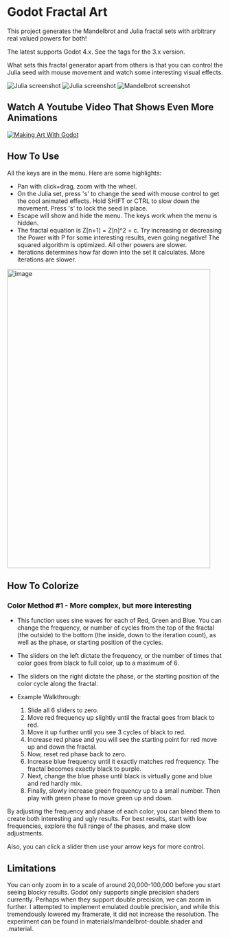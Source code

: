 # Godot Fractal Art

This project generates the Mandelbrot and Julia fractal sets with arbitrary real valued powers for both!

The latest supports Godot 4.x. See the tags for the 3.x version.

What sets this fractal generator apart from others is that you can control the Julia seed with mouse movement and watch some interesting visual effects.

![Julia screenshot](screenshots/julia1.gif)
![Julia screenshot](screenshots/julia2.gif)
![Mandelbrot screenshot](screenshots/mandelbrot1.gif)


## Watch A Youtube Video That Shows Even More Animations
[![Making Art With Godot](https://img.youtube.com/vi/zfA0jLDRCZ4/0.jpg)](https://www.youtube.com/watch?v=zfA0jLDRCZ4)


## How To Use
All the keys are in the menu. Here are some highlights:
* Pan with click+drag, zoom with the wheel.
* On the Julia set, press 's' to change the seed with mouse control to get the cool animated effects. Hold SHIFT or CTRL to slow down the movement. Press 's' to lock the seed in place.
* Escape will show and hide the menu. The keys work when the menu is hidden.
* The fractal equation is Z[n+1] = Z[n]^2 + c. Try increasing or decreasing the Power with P for some interesting results, even going negative! The squared algorithm is optimized. All other powers are slower.
* Iterations determines how far down into the set it calculates. More iterations are slower.

<img width="473" height="695" alt="image" src="https://github.com/user-attachments/assets/9a05ad0b-300b-4191-bcc8-612cf2e6248f" />


## How To Colorize
### Color Method #1 - More complex, but more interesting
* This function uses sine waves for each of Red, Green and Blue. You can change the frequency, or number of cycles from the top of the fractal (the outside) to the bottom (the inside, down to the iteration count), as well as the phase, or starting position of the cycles.
* The sliders on the left dictate the frequency, or the number of times that color goes from black to full color, up to a maximum of 6. 
* The sliders on the right dictate the phase, or the starting position of the color cycle along the fractal.

* Example Walkthrough:
  1. Slide all 6 sliders to zero. 
  1. Move red frequency up slightly until the fractal goes from black to red. 
  1. Move it up further until you see 3 cycles of black to red.
  1. Increase red phase and you will see the starting point for red move up and down the fractal.
  1. Now, reset red phase back to zero.
  1. Increase blue frequency until it exactly matches red frequency. The fractal becomes exactly black to purple.
  1. Next, change the blue phase until black is virtually gone and blue and red hardly mix.
  1. Finally, slowly increase green frequency up to a small number. Then play with green phase to move green up and down.
  
By adjusting the frequency and phase of each color, you can blend them to create both interesting and ugly results. For best results, start with low frequencies, explore the full range of the phases, and make slow adjustments.

Also, you can click a slider then use your arrow keys for more control.



## Limitations
You can only zoom in to a scale of around 20,000-100,000 before you start seeing blocky results. Godot only supports single precision shaders currently. Perhaps when they support double precision, we can zoom in further. I attempted to implement emulated double precision, and while this tremendously lowered my framerate, it did not increase the resolution. The experiment can be found in materials/mandelbrot-double.shader and .material. 
